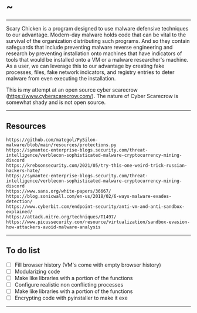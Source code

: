 # ~

---

Scary Chicken is a program designed to use malware defensive techniques to our advantage.
Modern-day malware holds code that can be vital to the survival of the organization distributing such programs. And so they contain safeguards that include preventing malware reverse engineering and research by preventing installation onto machines that have indicators of tools that would be installed onto a VM or a malware researcher's machine.
As a user, we can leverage this to our advantage by creating fake processes, files, fake network indicators, and registry entries to deter malware from even executing the installation.

This is my attempt at an open source cyber scarecrow (https://www.cyberscarecrow.com/).
The nature of Cyber Scarecrow is somewhat shady and is not open source.

---

## Resources
```
https://github.com/mategol/PySilon-malware/blob/main/resources/protections.py
https://symantec-enterprise-blogs.security.com/threat-intelligence/verblecon-sophisticated-malware-cryptocurrency-mining-discord
https://krebsonsecurity.com/2021/05/try-this-one-weird-trick-russian-hackers-hate/
https://symantec-enterprise-blogs.security.com/threat-intelligence/verblecon-sophisticated-malware-cryptocurrency-mining-discord
https://www.sans.org/white-papers/36667/
https://blog.sonicwall.com/en-us/2018/02/6-ways-malware-evades-detection/
https://www.cyberbit.com/endpoint-security/anti-vm-and-anti-sandbox-explained/
https://attack.mitre.org/techniques/T1497/
https://www.picussecurity.com/resource/virtualization/sandbox-evasion-how-attackers-avoid-malware-analysis
```

---

## To do list

- [ ] Fill browser history (VM's come with empty browser history)
- [ ] Modularizing code
- [ ] Make like libraries with a portion of the functions
- [ ] Configure realistic non conflicting processes
- [ ] Make like libraries with a portion of the functions
- [ ] Encrypting code with pyinstaller to make it exe
---

